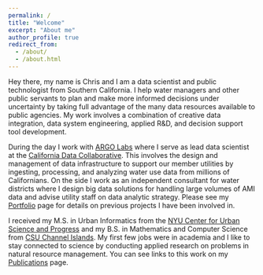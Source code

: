 ```yaml
---
permalink: /
title: "Welcome"
excerpt: "About me"
author_profile: true
redirect_from: 
  - /about/
  - /about.html
---
```


Hey there, my name is Chris and I am a data scientist and public technologist from Southern California. I help water managers and other public servants to plan and make more informed decisions under uncertainty by taking full advantage of the many data resources available to public agencies. My work involves a combination of creative data integration, data system engineering, applied R&D, and decision support tool development.

During the day I work with [ARGO Labs](http://www.argolabs.org/) where I serve as lead data scientist at the [California Data Collaborative](http://californiadatacollaborative.org/). This involves the design and management of data infrastructure to support our member utilities by ingesting, processing, and analyzing water use data from millions of Californians. On the side I work as an independent consultant for water districts where I design big data solutions for handling large volumes of AMI data and advise utility staff on data analytic strategy. Please see my [Portfolio](/portfolio) page for details on previous projects I have been involved in.

I received my M.S. in Urban Informatics from the [NYU Center for Urban Science and Progress](http://cusp.nyu.edu/) and my B.S. in Mathematics and Computer Science from [CSU Channel Islands](https://www.csuci.edu/). My first few jobs were in academia and I like to stay connected to science by conducting applied research on problems in natural resource management. You can see links to this work on my [Publications](/publications) page. 
